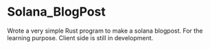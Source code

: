 # Solana_BlogPost

Wrote a very simple Rust program to make a solana blogpost. For the learning purpose.
Client side is still in development. 
